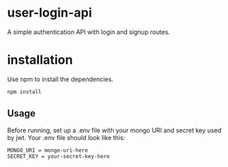 # user-login-api

A simple authentication API with login and signup routes.

# installation

Use npm to install the dependencies.

```bash
npm install
```

## Usage

Before running, set up a .env file with your mongo URI and secret key used by jwt.
Your .env file should look like this:

```bash
MONGO_URI = mongo-uri-here
SECRET_KEY = your-secret-key-here
```
